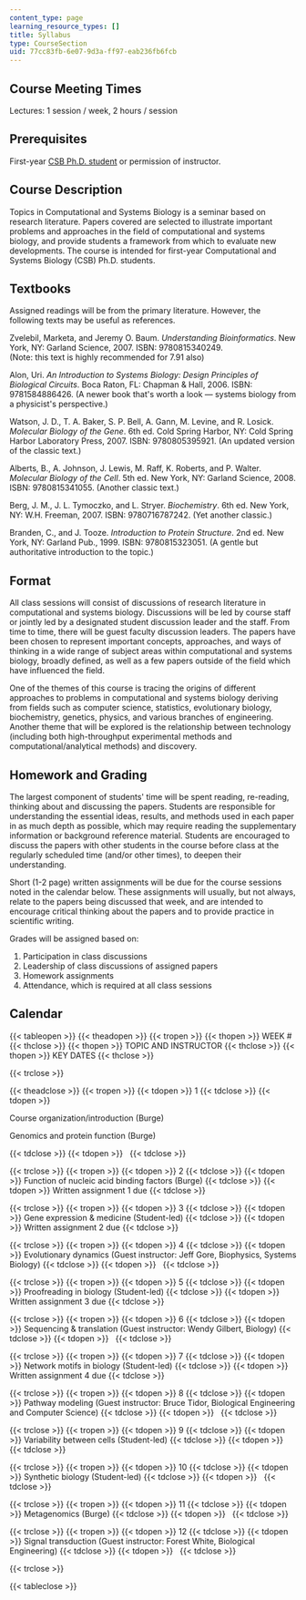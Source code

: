 ```yaml
---
content_type: page
learning_resource_types: []
title: Syllabus
type: CourseSection
uid: 77cc83fb-6e07-9d3a-ff97-eab236fb6fcb
---
```


Course Meeting Times
--------------------

Lectures: 1 session / week, 2 hours / session

Prerequisites
-------------

First-year [CSB Ph.D. student](https://csbphd.mit.edu/) or permission of instructor.

Course Description
------------------

Topics in Computational and Systems Biology is a seminar based on research literature. Papers covered are selected to illustrate important problems and approaches in the field of computational and systems biology, and provide students a framework from which to evaluate new developments. The course is intended for first-year Computational and Systems Biology (CSB) Ph.D. students.

Textbooks
---------

Assigned readings will be from the primary literature. However, the following texts may be useful as references.

Zvelebil, Marketa, and Jeremy O. Baum. _Understanding Bioinformatics_. New York, NY: Garland Science, 2007. ISBN: 9780815340249.  
(Note: this text is highly recommended for 7.91 also)

Alon, Uri. _An Introduction to Systems Biology: Design Principles of Biological Circuits_. Boca Raton, FL: Chapman & Hall, 2006. ISBN: 9781584886426. (A newer book that's worth a look — systems biology from a physicist's perspective.)

Watson, J. D., T. A. Baker, S. P. Bell, A. Gann, M. Levine, and R. Losick. _Molecular Biology of the Gene_. 6th ed. Cold Spring Harbor, NY: Cold Spring Harbor Laboratory Press, 2007. ISBN: 9780805395921. (An updated version of the classic text.)

Alberts, B., A. Johnson, J. Lewis, M. Raff, K. Roberts, and P. Walter. _Molecular Biology of the Cell_. 5th ed. New York, NY: Garland Science, 2008. ISBN: 9780815341055. (Another classic text.)

Berg, J. M., J. L. Tymoczko, and L. Stryer. _Biochemistry_. 6th ed. New York, NY: W.H. Freeman, 2007. ISBN: 9780716787242. (Yet another classic.)

Branden, C., and J. Tooze. _Introduction to Protein Structure_. 2nd ed. New York, NY: Garland Pub., 1999. ISBN: 9780815323051. (A gentle but authoritative introduction to the topic.)

Format
------

All class sessions will consist of discussions of research literature in computational and systems biology. Discussions will be led by course staff or jointly led by a designated student discussion leader and the staff. From time to time, there will be guest faculty discussion leaders. The papers have been chosen to represent important concepts, approaches, and ways of thinking in a wide range of subject areas within computational and systems biology, broadly defined, as well as a few papers outside of the field which have influenced the field.

One of the themes of this course is tracing the origins of different approaches to problems in computational and systems biology deriving from fields such as computer science, statistics, evolutionary biology, biochemistry, genetics, physics, and various branches of engineering. Another theme that will be explored is the relationship between technology (including both high-throughput experimental methods and computational/analytical methods) and discovery.

Homework and Grading
--------------------

The largest component of students' time will be spent reading, re-reading, thinking about and discussing the papers. Students are responsible for understanding the essential ideas, results, and methods used in each paper in as much depth as possible, which may require reading the supplementary information or background reference material. Students are encouraged to discuss the papers with other students in the course before class at the regularly scheduled time (and/or other times), to deepen their understanding.

Short (1-2 page) written assignments will be due for the course sessions noted in the calendar below. These assignments will usually, but not always, relate to the papers being discussed that week, and are intended to encourage critical thinking about the papers and to provide practice in scientific writing.

Grades will be assigned based on:

1.  Participation in class discussions
2.  Leadership of class discussions of assigned papers
3.  Homework assignments
4.  Attendance, which is required at all class sessions

Calendar
--------

{{< tableopen >}}
{{< theadopen >}}
{{< tropen >}}
{{< thopen >}}
WEEK #
{{< thclose >}}
{{< thopen >}}
TOPIC AND INSTRUCTOR
{{< thclose >}}
{{< thopen >}}
KEY DATES
{{< thclose >}}

{{< trclose >}}

{{< theadclose >}}
{{< tropen >}}
{{< tdopen >}}
1
{{< tdclose >}}
{{< tdopen >}}


Course organization/introduction (Burge)

Genomics and protein function (Burge)


{{< tdclose >}}
{{< tdopen >}}
 
{{< tdclose >}}

{{< trclose >}}
{{< tropen >}}
{{< tdopen >}}
2
{{< tdclose >}}
{{< tdopen >}}
Function of nucleic acid binding factors (Burge)
{{< tdclose >}}
{{< tdopen >}}
Written assignment 1 due
{{< tdclose >}}

{{< trclose >}}
{{< tropen >}}
{{< tdopen >}}
3
{{< tdclose >}}
{{< tdopen >}}
Gene expression & medicine (Student-led)
{{< tdclose >}}
{{< tdopen >}}
Written assignment 2 due
{{< tdclose >}}

{{< trclose >}}
{{< tropen >}}
{{< tdopen >}}
4
{{< tdclose >}}
{{< tdopen >}}
Evolutionary dynamics (Guest instructor: Jeff Gore, Biophysics, Systems Biology)
{{< tdclose >}}
{{< tdopen >}}
 
{{< tdclose >}}

{{< trclose >}}
{{< tropen >}}
{{< tdopen >}}
5
{{< tdclose >}}
{{< tdopen >}}
Proofreading in biology (Student-led)
{{< tdclose >}}
{{< tdopen >}}
Written assignment 3 due
{{< tdclose >}}

{{< trclose >}}
{{< tropen >}}
{{< tdopen >}}
6
{{< tdclose >}}
{{< tdopen >}}
Sequencing & translation (Guest instructor: Wendy Gilbert, Biology)
{{< tdclose >}}
{{< tdopen >}}
 
{{< tdclose >}}

{{< trclose >}}
{{< tropen >}}
{{< tdopen >}}
7
{{< tdclose >}}
{{< tdopen >}}
Network motifs in biology (Student-led)
{{< tdclose >}}
{{< tdopen >}}
Written assignment 4 due
{{< tdclose >}}

{{< trclose >}}
{{< tropen >}}
{{< tdopen >}}
8
{{< tdclose >}}
{{< tdopen >}}
Pathway modeling (Guest instructor: Bruce Tidor, Biological Engineering and Computer Science)
{{< tdclose >}}
{{< tdopen >}}
 
{{< tdclose >}}

{{< trclose >}}
{{< tropen >}}
{{< tdopen >}}
9
{{< tdclose >}}
{{< tdopen >}}
Variability between cells (Student-led)
{{< tdclose >}}
{{< tdopen >}}
 
{{< tdclose >}}

{{< trclose >}}
{{< tropen >}}
{{< tdopen >}}
10
{{< tdclose >}}
{{< tdopen >}}
Synthetic biology (Student-led)
{{< tdclose >}}
{{< tdopen >}}
 
{{< tdclose >}}

{{< trclose >}}
{{< tropen >}}
{{< tdopen >}}
11
{{< tdclose >}}
{{< tdopen >}}
Metagenomics (Burge)
{{< tdclose >}}
{{< tdopen >}}
 
{{< tdclose >}}

{{< trclose >}}
{{< tropen >}}
{{< tdopen >}}
12
{{< tdclose >}}
{{< tdopen >}}
Signal transduction (Guest instructor: Forest White, Biological Engineering)
{{< tdclose >}}
{{< tdopen >}}
 
{{< tdclose >}}

{{< trclose >}}

{{< tableclose >}}